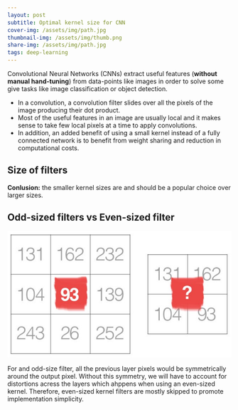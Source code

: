 ```yaml
---
layout: post
subtitle: Optimal kernel size for CNN
cover-img: /assets/img/path.jpg
thumbnail-img: /assets/img/thumb.png
share-img: /assets/img/path.jpg
tags: deep-learning
---
```


Convolutional Neural Networks (CNNs) extract useful features (**without manual hand-tuning**) from data-points like images in order to solve some give tasks like image classification or object detection.

 * In a convolution, a convolution filter slides over all the pixels of the image producing their dot product.
 * Most of the useful features in an image are usually local and it makes sense to take few local pixels at a time to apply convolutions.
 * In addition, an added benefit of using a small kernel instead of a fully connected network is to benefit from weight sharing and reduction in computational costs. 

##  Size of filters

**Conlusion:** the smaller kernel sizes are and should be a popular choice over larger sizes.

## Odd-sized filters vs Even-sized filter

![Filter Size](../../../assets/img/posts/deep-learning/odd_even_sized_filters.jpg)

For and odd-size filter, all the previous layer pixels would be symmetrically around the output pixel. Without this symmetry, we will have to account for distortions acress the layers which ahppens when using an even-sized kernel.
Therefore, even-sized kernel filters are mostly skipped to promote implementation simplicity.
